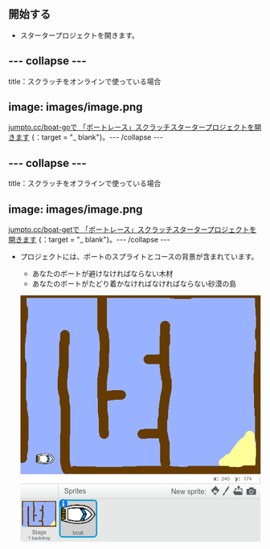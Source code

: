 ## 開始する

+ スタータープロジェクトを開きます。

## \--- collapse \---

title：スクラッチをオンラインで使っている場合

## image: images/image.png

[ jumpto.cc/boat-goで 「ボートレース」スクラッチスタータープロジェクトを開きます](https://scratch.mit.edu/projects/63958014/#editor) {：target = "_ blank"}。\--- /collapse \---

## \--- collapse \---

title：スクラッチをオフラインで使っている場合

## image: images/image.png

[ jumpto.cc/boat-getで 「ボートレース」スクラッチスタータープロジェクトを開きます](http:jumpto.cc/boat-get) {：target = "_ blank"}。\--- /collapse \---

+ プロジェクトには、ボートのスプライトとコースの背景が含まれています。
    
    + あなたのボートが避けなければならない木材
    + あなたのボートがたどり着かなければなければならない砂漠の島
    
    ![screenshot](images/boat-starter.png)